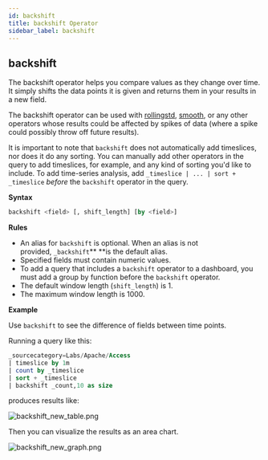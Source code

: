 ```yaml
---
id: backshift
title: backshift Operator
sidebar_label: backshift
---
```





## backshift

The backshift operator helps you compare values as they change over time. It simply shifts the data points it is given and returns them in your results in a new field.

The backshift operator can be used with [rollingstd](#rollingstd), [smooth](#smooth), or any other operators whose results could be affected by spikes of data (where a spike could possibly throw off future results).

It is important to note that `backshift` does not automatically add timeslices, nor does it do any sorting. You can manually add other operators in the query to add timeslices, for example, and any kind of sorting you'd like to include. To add time-series analysis, add `_timeslice | ... | sort + _timeslice` *before* the `backshift` operator in the query.

**Syntax**

```sql
backshift <field> [, shift_length] [by <field>]
```

**Rules**

* An alias for `backshift` is optional. When an alias is not provided, `_backshift`** **is the default alias.
* Specified fields must contain numeric values.
* To add a query that includes a `backshift` operator to a dashboard, you must add a group by function before the `backshift` operator.
* The default window length (`shift_length`) is 1.
* The maximum window length is 1000.

**Example**

Use `backshift` to see the difference of fields between time points.

Running a query like this:

```sql
_sourcecategory=Labs/Apache/Access
| timeslice by 1m
| count by _timeslice
| sort + _timeslice
| backshift _count,10 as size
```

produces results like:

![backshift_new_table.png](/img/search/searchquerylanguage/search-operators/backshift-table-1.png)

Then you can visualize the results as an area chart.

![backshift_new_graph.png](/img/search/searchquerylanguage/search-operators/area-chart-backshift-1.png)
